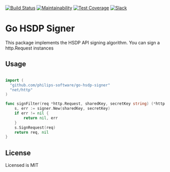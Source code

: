 [![Build Status](https://travis-ci.com/philips-software/go-hsdp-signer.svg?branch=master)](https://travis-ci.com/philips-software/go-hsdp-signer)
[![Maintainability](https://api.codeclimate.com/v1/badges/d30d55adc190015a63a6/maintainability)](https://codeclimate.com/github/philips-software/go-hsdp-signer/maintainability)
[![Test Coverage](https://api.codeclimate.com/v1/badges/d30d55adc190015a63a6/test_coverage)](https://codeclimate.com/github/philips-software/go-hsdp-signer/test_coverage)
[![Slack](https://philips-software-slackin.now.sh/badge.svg)](https://philips-software-slackin.now.sh)

# Go HSDP Signer

This package implements the HSDP API signing algorithm.
You can sign a http.Request instances 

## Usage

```go

import (
  "github.com/philips-software/go-hsdp-signer"
  "net/http"
)

func signFilter(req *http.Request, sharedKey, secretKey string) (*http.Request, error) {
    s, err := signer.New(sharedKey, secretKey)
    if err != nil {
        return nil, err
    }
    s.SignRequest(req)
    return req, nil
}

```
## License

Licensed is MIT
